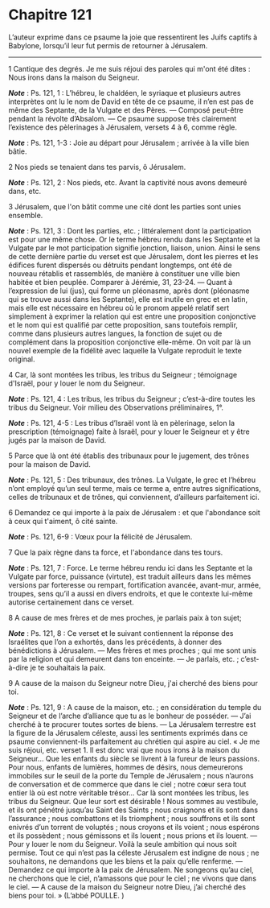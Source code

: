 # Chapitre 121

L’auteur exprime dans ce psaume la joie que ressentirent les Juifs captifs à Babylone, lorsqu’il leur fut permis de retourner à Jérusalem.

***

1 Cantique des degrés. Je me suis réjoui des paroles qui m'ont été dites : Nous irons dans la maison du Seigneur.

***Note*** :  Ps. 121, 1 : L’hébreu, le chaldéen, le syriaque et plusieurs autres interprètes ont lu le nom de David en tête de ce psaume, il n’en est pas de même des Septante, de la Vulgate et des Pères. ― Composé peut-être pendant la révolte d’Absalom. ― Ce psaume suppose très clairement l’existence des pèlerinages à Jérusalem, versets 4 à 6, comme règle.

***Note*** :  Ps. 121, 1-3 : Joie au départ pour Jérusalem ; arrivée à la ville bien bâtie.


2 Nos pieds se tenaient dans tes parvis, ô Jérusalem.

***Note*** :  Ps. 121, 2 : Nos pieds, etc. Avant la captivité nous avons demeuré dans, etc.


3 Jérusalem, que l'on bâtit comme une cité dont les parties sont unies ensemble.

***Note*** :  Ps. 121, 3 : Dont les parties, etc. ; littéralement dont la participation est pour une même chose. Or le terme hébreu rendu dans les Septante et la Vulgate par le mot participation signifie jonction, liaison, union. Ainsi le sens de cette dernière partie du verset est que Jérusalem, dont les pierres et les édifices furent dispersés ou détruits pendant longtemps, ont été de nouveau rétablis et rassemblés, de manière à constituer une ville bien habitée et bien peuplée. Comparer à Jérémie, 31, 23-24. ― Quant à l’expression de lui (jus), qui forme un pléonasme, après dont (pléonasme qui se trouve aussi dans les Septante), elle est inutile en grec et en latin, mais elle est nécessaire en hébreu où le pronom appelé relatif sert simplement à exprimer la relation qui est entre une proposition conjonctive et le nom qui est qualifié par cette proposition, sans toutefois remplir, comme dans plusieurs autres langues, la fonction de sujet ou de complément dans la proposition conjonctive elle-même. On voit par là un
nouvel exemple de la fidélité avec laquelle la Vulgate reproduit le texte original.

4 Car, là sont montées les tribus, les tribus du Seigneur ; témoignage d'Israël, pour y louer le nom du Seigneur.

***Note*** :  Ps. 121, 4 : Les tribus, les tribus du Seigneur ; c’est-à-dire toutes les tribus du Seigneur. Voir milieu des Observations préliminaires, 1°.

***Note*** :  Ps. 121, 4-5 : Les tribus d’Israël vont là en pèlerinage, selon la prescription (témoignage) faite à Israël, pour y louer le Seigneur et y être jugés par la maison de David.

5 Parce que là ont été établis des tribunaux pour le jugement, des trônes pour la maison de David.

***Note*** :  Ps. 121, 5 : Des tribunaux, des trônes. La Vulgate, le grec et l’hébreu n’ont employé qu’un seul terme, mais ce terme a, entre autres significations, celles de tribunaux et de trônes, qui conviennent, d’ailleurs parfaitement ici.


6 Demandez ce qui importe à la paix de Jérusalem : et que l'abondance soit à ceux qui t'aiment, ô cité sainte.

***Note*** :  Ps. 121, 6-9 : Vœux pour la félicité de Jérusalem.

7 Que la paix règne dans ta force, et l'abondance dans tes tours.

***Note*** :  Ps. 121, 7 : Force. Le terme hébreu rendu ici dans les Septante et la Vulgate par force, puissance (virtute), est traduit ailleurs dans les mêmes versions par forteresse ou rempart, fortification avancée, avant-mur, armée, troupes, sens qu’il a aussi en divers endroits, et que le contexte lui-même autorise certainement dans ce verset.

8 A cause de mes frères et de mes proches, je parlais paix à ton sujet;

***Note*** :  Ps. 121, 8 : Ce verset et le suivant contiennent la réponse des Israélites que l’on a exhortés, dans les précédents, à donner des bénédictions à Jérusalem. ― Mes frères et mes proches ; qui me sont unis par la religion et qui demeurent dans ton enceinte. ― Je parlais, etc. ; c’est-à-dire je te souhaitais la paix.

9 A cause de la maison du Seigneur notre Dieu, j'ai cherché des biens pour toi.

***Note*** :  Ps. 121, 9 : A cause de la maison, etc. ; en considération du temple du Seigneur et de l’arche d’alliance que tu as le bonheur de posséder. ― J’ai cherché à te procurer toutes sortes de biens. ― La Jérusalem terrestre est la figure de la Jérusalem céleste, aussi les sentiments exprimés dans ce psaume conviennent-ils parfaitement au chrétien qui aspire au ciel. « Je me suis réjoui, etc. verset 1. Il est donc vrai que nous irons à la maison du Seigneur… Que les enfants du siècle se livrent à la fureur de leurs passions. Pour nous, enfants de lumières, hommes de désirs, nous demeurerons immobiles sur le seuil de la porte du Temple de Jérusalem ; nous n’aurons de conversation et de commerce que dans le ciel ; notre cœur sera tout entier là où est notre véritable trésor… Car là sont montées les tribus, les tribus du Seigneur. Que leur sort est désirable ! Nous sommes au vestibule, et ils ont pénétré jusqu’au Saint des Saints ; nous craignons et ils sont dans l’assurance ; nous combattons et ils triomphent ;
nous souffrons et ils sont enivrés d’un torrent de voluptés ; nous croyons et ils voient ; nous espérons et ils possèdent ; nous gémissons et ils louent ; nous prions et ils louent. ― Pour y louer le nom du Seigneur. Voilà la seule ambition qui nous soit permise. Tout ce qui n’est pas la céleste Jérusalem est indigne de nous ; ne souhaitons, ne demandons que les biens et la paix qu’elle renferme. ― Demandez ce qui importe à la paix de Jérusalem. Ne songeons qu’au ciel, ne cherchons que le ciel, n’amassons que pour le ciel ; ne vivons que dans le ciel. ― A cause de la maison du Seigneur notre Dieu, j’ai cherché des biens pour toi. » (L’abbé POULLE. )

